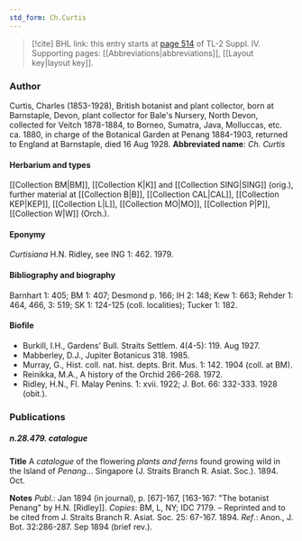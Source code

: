 ```yaml
---
std_form: Ch.Curtis
---
```


> [!cite] BHL link: this entry starts at [page 514](https://www.biodiversitylibrary.org/page/33266191) of TL-2 Suppl. IV.
> Supporting pages: [[Abbreviations|abbreviations]], [[Layout key|layout key]].

### Author

Curtis, Charles (1853-1928), British botanist and plant collector, born at Barnstaple, Devon, plant collector for Bale's Nursery, North Devon, collected for Veitch 1878-1884, to Borneo, Sumatra, Java, Molluccas, etc. ca. 1880, in charge of the Botanical Garden at Penang 1884-1903, returned to England at Barnstaple, died 16 Aug 1928. 
**Abbreviated name**: *Ch. Curtis*

#### Herbarium and types

[[Collection BM|BM]], [[Collection K|K]] and [[Collection SING|SING]] (orig.), further material at [[Collection B|B]], [[Collection CAL|CAL]], [[Collection KEP|KEP]], [[Collection L|L]], [[Collection MO|MO]], [[Collection P|P]], [[Collection W|W]] (Orch.).

#### Eponymy

*Curtisiana* H.N. Ridley, see ING 1: 462. 1979.

#### Bibliography and biography

Barnhart 1: 405; BM 1: 407; Desmond p. 166; IH 2: 148; Kew 1: 663; Rehder 1: 464, 466, 3: 519; SK 1: 124-125 (coll. localities); Tucker 1: 182.

#### Biofile

- Burkill, I.H., Gardens’ Bull. Straits Settlem. 4(4-5): 119. Aug 1927.
- Mabberley, D.J., Jupiter Botanicus 318. 1985.
- Murray, G., Hist. coll. nat. hist. depts. Brit. Mus. 1: 142. 1904 (coll. at BM).
- Reinikka, M.A., A history of the Orchid 266-268. 1972.
- Ridley, H.N., Fl. Malay Penins. 1: xvii. 1922; J. Bot. 66: 332-333. 1928 (obit.).

### Publications

##### n.28.479. catalogue

**Title**
A *catalogue* of the flowering *plants and ferns* found growing wild in the Island of *Penang*... Singapore (J. Straits Branch R. Asiat. Soc.). 1894. Oct.

**Notes**
*Publ*.: Jan 1894 (in journal), p. \[67\]-167, \[163-167: "The botanist Penang" by H.N. \[Ridley\]\].
*Copies*: BM, L, NY; IDC 7179. – Reprinted and to be cited from J. Straits Branch R. Asiat. Soc. 25: 67-167. 1894.
*Ref*.: Anon., J. Bot. 32:286-287. Sep 1894 (brief rev.).

